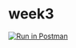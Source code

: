 # week3

[![Run in Postman](https://run.pstmn.io/button.svg)](https://app.getpostman.com/run-collection/10ba1981778c17758d33)